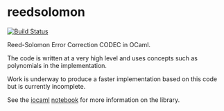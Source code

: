 reedsolomon
===========

[![Build Status](https://travis-ci.org/ujamjar/reedsolomon.svg?branch=master)](https://travis-ci.org/ujamjar/reedsolomon)

Reed-Solomon Error Correction CODEC in OCaml.

The code is written at a very high level and uses concepts such 
as polynomials in the implementation.

Work is underway to produce a faster implementation based on this
code but is currently incomplete.

See the [iocaml](https://github.com/andrewray/iocaml) 
[notebook](http://nbviewer.ipython.org/github/ujamjar/reedsolomon/blob/master/notebooks/rs-library-tutorial.ipynb)
for more information on the library.
